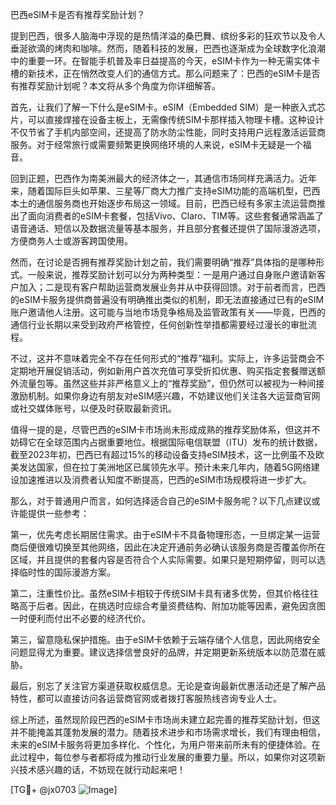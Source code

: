 巴西eSIM卡是否有推荐奖励计划？

提到巴西，很多人脑海中浮现的是热情洋溢的桑巴舞、缤纷多彩的狂欢节以及令人垂涎欲滴的烤肉和咖啡。然而，随着科技的发展，巴西也逐渐成为全球数字化浪潮中的重要一环。在智能手机普及率日益提高的今天，eSIM卡作为一种无需实体卡槽的新技术，正在悄然改变人们的通信方式。那么问题来了：巴西的eSIM卡是否有推荐奖励计划呢？本文将从多个角度为你详细解答。

首先，让我们了解一下什么是eSIM卡。eSIM（Embedded SIM）是一种嵌入式芯片，可以直接焊接在设备主板上，无需像传统SIM卡那样插入物理卡槽。这种设计不仅节省了手机内部空间，还提高了防水防尘性能，同时支持用户远程激活运营商服务。对于经常旅行或需要频繁更换网络环境的人来说，eSIM卡无疑是一个福音。

回到正题，巴西作为南美洲最大的经济体之一，其通信市场同样充满活力。近年来，随着国际巨头如苹果、三星等厂商大力推广支持eSIM功能的高端机型，巴西本土的通信服务商也开始逐步布局这一领域。目前，巴西已经有多家主流运营商推出了面向消费者的eSIM卡套餐，包括Vivo、Claro、TIM等。这些套餐通常涵盖了语音通话、短信以及数据流量等基本服务，并且部分套餐还提供了国际漫游选项，方便商务人士或游客跨国使用。

然而，在讨论是否拥有推荐奖励计划之前，我们需要明确“推荐”具体指的是哪种形式。一般来说，推荐奖励计划可以分为两种类型：一是用户通过自身账户邀请新客户加入；二是现有客户帮助运营商发展业务并从中获得回馈。对于前者而言，巴西的eSIM卡服务提供商普遍没有明确推出类似的机制，即无法直接通过已有的eSIM账户邀请他人注册。这可能与当地市场竞争格局及监管政策有关——毕竟，巴西的通信行业长期以来受到政府严格管控，任何创新性举措都需要经过漫长的审批流程。

不过，这并不意味着完全不存在任何形式的“推荐”福利。实际上，许多运营商会不定期地开展促销活动，例如新用户首次充值可享受折扣优惠、购买指定套餐赠送额外流量包等。虽然这些并非严格意义上的“推荐奖励”，但仍然可以被视为一种间接激励机制。如果你身边有朋友对eSIM感兴趣，不妨建议他们关注各大运营商官网或社交媒体账号，以便及时获取最新资讯。

值得一提的是，尽管巴西的eSIM卡市场尚未形成成熟的推荐奖励体系，但这并不妨碍它在全球范围内占据重要地位。根据国际电信联盟（ITU）发布的统计数据，截至2023年初，巴西已有超过15%的移动设备支持eSIM技术，这一比例虽不及欧美发达国家，但在拉丁美洲地区已属领先水平。预计未来几年内，随着5G网络建设加速推进以及消费者认知度不断提高，巴西的eSIM市场规模将进一步扩大。

那么，对于普通用户而言，如何选择适合自己的eSIM卡服务呢？以下几点建议或许能提供一些参考：

第一，优先考虑长期居住需求。由于eSIM卡不具备物理形态，一旦绑定某一运营商后便很难切换至其他网络，因此在决定开通前务必确认该服务商是否覆盖你所在区域，并且提供的套餐内容是否符合个人实际需要。如果只是短期停留，则可以选择临时性的国际漫游方案。

第二，注重性价比。虽然eSIM卡相较于传统SIM卡具有诸多优势，但其价格往往略高于后者。因此，在挑选时应综合考量资费结构、附加功能等因素，避免因贪图一时便利而付出不必要的经济代价。

第三，留意隐私保护措施。由于eSIM卡依赖于云端存储个人信息，因此网络安全问题显得尤为重要。建议选择信誉良好的品牌，并定期更新系统版本以防范潜在威胁。

最后，别忘了关注官方渠道获取权威信息。无论是查询最新优惠活动还是了解产品特性，都可以直接访问各运营商官网或者拨打客服热线咨询专业人士。

综上所述，虽然现阶段巴西的eSIM卡市场尚未建立起完善的推荐奖励计划，但这并不能掩盖其蓬勃发展的潜力。随着技术进步和市场需求增长，我们有理由相信，未来的eSIM卡服务将更加多样化、个性化，为用户带来前所未有的便捷体验。在此过程中，每位参与者都将成为推动行业发展的重要力量。所以，如果你对这项新兴技术感兴趣的话，不妨现在就行动起来吧！

[TG💪+ @jx0703 ![Image](https://github.com/user-attachments/assets/dbca1d08-cadb-493c-b0ec-ad6f7a83f270)]